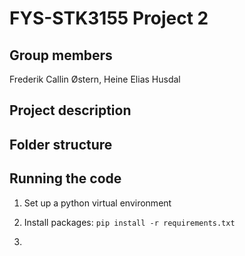 # FYS-STK3155 Project 2

## Group members

Frederik Callin Østern, Heine Elias Husdal

## Project description

## Folder structure

## Running the code

1. Set up a python virtual environment

2. Install packages: `pip install -r requirements.txt`

3.
